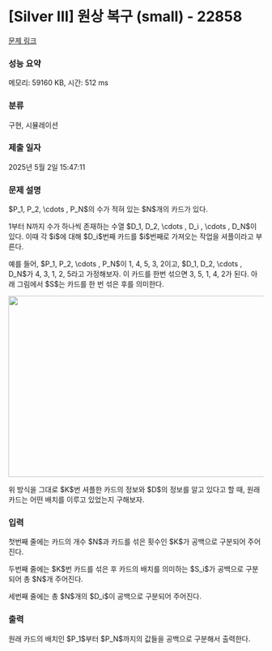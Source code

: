 # [Silver III] 원상 복구 (small) - 22858 

[문제 링크](https://www.acmicpc.net/problem/22858) 

### 성능 요약

메모리: 59160 KB, 시간: 512 ms

### 분류

구현, 시뮬레이션

### 제출 일자

2025년 5월 2일 15:47:11

### 문제 설명

<p>$P_1, P_2, \cdots , P_N$의 수가 적혀 있는 $N$개의 카드가 있다.</p>

<p>1부터 N까지 수가 하나씩 존재하는 수열 $D_1, D_2, \cdots , D_i , \cdots , D_N$이 있다. 이때 각 $i$에 대해 $D_i$번째 카드를 $i$번째로 가져오는 작업을 셔플이라고 부른다.</p>

<p>예를 들어, $P_1, P_2, \cdots , P_N$이 1, 4, 5, 3, 2이고, $D_1, D_2, \cdots , D_N$가 4, 3, 1, 2, 5라고 가정해보자. 이 카드를 한번 섞으면 3, 5, 1, 4, 2가 된다. 아래 그림에서 $S$는 카드를 한 번 섞은 후를 의미한다.</p>

<p style="text-align: center;"><img alt="" src="" style="height: 358px; width: 600px;"></p>

<p>위 방식을 그대로 $K$번 셔플한 카드의 정보와 $D$의 정보를 알고 있다고 할 때, 원래 카드는 어떤 배치를 이루고 있었는지 구해보자.</p>

### 입력 

 <p>첫번째 줄에는 카드의 개수 $N$과 카드를 섞은 횟수인 $K$가 공백으로 구분되어 주어진다.</p>

<p>두번째 줄에는 $K$번 카드를 섞은 후 카드의 배치를 의미하는 $S_i$가 공백으로 구분되어 총 $N$개 주어진다.</p>

<p>세번째 줄에는 총 $N$개의 $D_i$이 공백으로 구분되어 주어진다.</p>

### 출력 

 <p>원래 카드의 배치인 $P_1$부터 $P_N$까지의 값들을 공백으로 구분해서 출력한다.</p>

